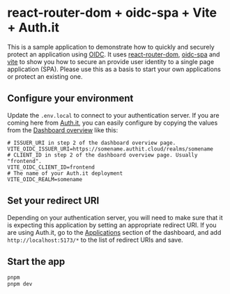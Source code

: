# react-router-dom + oidc-spa + Vite + Auth.it

This is a sample application to demonstrate how to quickly and securely protect an application using [OIDC](https://openid.net/developers/how-connect-works/). It uses [react-router-dom](https://reactrouter.com/), [oidc-spa](https://www.oidc-spa.dev/) and [vite](https://vite.dev/) to show you how to secure an provide user identity to a single page application (SPA). Please use this as a basis to start your own applications or protect an existing one.

## Configure your environment

Update the `.env.local` to connect to your authentication server. If you are coming here from [Auth.it](https://auth.it), you can easily configure by copying the values from the [Dashboard overview](https://dash.auth.it) like this:

```
# ISSUER_URI in step 2 of the dashboard overview page.
VITE_OIDC_ISSUER_URI=https://somename.authit.cloud/realms/somename
# CLIENT_ID in step 2 of the dashboard overview page. Usually "frontend".
VITE_OIDC_CLIENT_ID=frontend
# The name of your Auth.it deployment
VITE_OIDC_REALM=somename
```

## Set your redirect URI

Depending on your authentication server, you will need to make sure that it is expecting this application by setting an appropriate redirect URI. If you are using Auth.it, go to the [Applications](https://dash.auth.it/developer/applications) section of the dashboard, and add `http://localhost:5173/*` to the list of redirect URIs and save.

## Start the app

```bash
pnpm
pnpm dev
```
